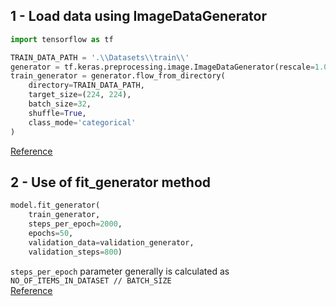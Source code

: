 ## 1 - Load data using ImageDataGenerator

```python
import tensorflow as tf

TRAIN_DATA_PATH = '.\\Datasets\\train\\'
generator = tf.keras.preprocessing.image.ImageDataGenerator(rescale=1.0/255.0)
train_generator = generator.flow_from_directory(
    directory=TRAIN_DATA_PATH,
    target_size=(224, 224),
    batch_size=32,
    shuffle=True,
    class_mode='categorical'
)
```
[Reference](https://towardsdatascience.com/keras-data-generators-and-how-to-use-them-b69129ed779c)

## 2 - Use of fit_generator method

```python
model.fit_generator(
    train_generator,
    steps_per_epoch=2000,
    epochs=50,
    validation_data=validation_generator,
    validation_steps=800)
```
```steps_per_epoch``` parameter generally is calculated as ```NO_OF_ITEMS_IN_DATASET // BATCH_SIZE```<br>
[Reference](https://towardsdatascience.com/keras-data-generators-and-how-to-use-them-b69129ed779c)

